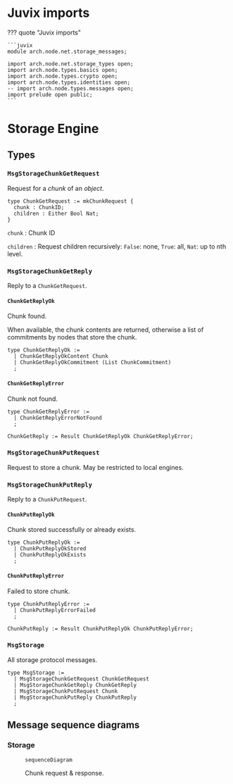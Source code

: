 # Juvix imports

??? quote "Juvix imports"

    ```juvix
    module arch.node.net.storage_messages;

    import arch.node.net.storage_types open;
    import arch.node.types.basics open;
    import arch.node.types.crypto open;
    import arch.node.types.identities open;
    -- import arch.node.types.messages open;
    import prelude open public;
    ```

# Storage Engine

## Types

### `MsgStorageChunkGetRequest`

Request for a *chunk* of an *object*.

```juvix
type ChunkGetRequest := mkChunkRequest {
  chunk : ChunkID;
  children : Either Bool Nat;
}
```

`chunk`
: Chunk ID

`children`
: Request children recursively:
  `False`: none, `True`: all, `Nat`: up to nth level.

### `MsgStorageChunkGetReply`

Reply to a `ChunkGetRequest`.

#### `ChunkGetReplyOk`

Chunk found.

When available, the chunk contents are returned,
otherwise a list of commitments by nodes that store the chunk.

```juvix
type ChunkGetReplyOk :=
  | ChunkGetReplyOkContent Chunk
  | ChunkGetReplyOkCommitment (List ChunkCommitment)
  ;
```

#### `ChunkGetReplyError`

Chunk not found.

```juvix
type ChunkGetReplyError :=
  | ChunkGetReplyErrorNotFound
  ;
```

```juvix
ChunkGetReply := Result ChunkGetReplyOk ChunkGetReplyError;
```

### `MsgStorageChunkPutRequest`

Request to store a chunk.
May be restricted to local engines.

### `MsgStorageChunkPutReply`

Reply to a `ChunkPutRequest`.

#### `ChunkPutReplyOk`

Chunk stored successfully or already exists.

```juvix
type ChunkPutReplyOk :=
  | ChunkPutReplyOkStored
  | ChunkPutReplyOkExists
  ;
```

#### `ChunkPutReplyError`

Failed to store chunk.

```juvix
type ChunkPutReplyError :=
  | ChunkPutReplyErrorFailed
  ;
```

```juvix
ChunkPutReply := Result ChunkPutReplyOk ChunkPutReplyError;
```

### `MsgStorage`

All storage protocol messages.

```juvix
type MsgStorage :=
  | MsgStorageChunkGetRequest ChunkGetRequest
  | MsgStorageChunkGetReply ChunkGetReply
  | MsgStorageChunkPutRequest Chunk
  | MsgStorageChunkPutReply ChunkPutReply
  ;
```

## Message sequence diagrams

### Storage

<!-- --8<-- [start:message-sequence-diagram] -->
<figure markdown="span">

```mermaid
sequenceDiagram
```

<figcaption markdown="span">
Chunk request & response.
</figcaption>
</figure>
<!-- --8<-- [end:message-sequence-diagram] -->
